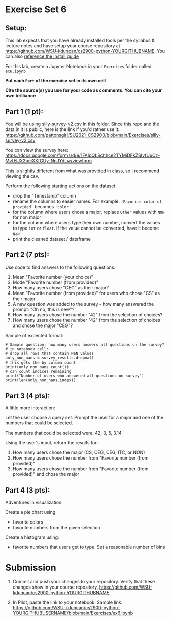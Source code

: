 # Exercise Set 6

## Setup:

This lab expects that you have already installed tools per the syllabus & lecture notes and have setup your course repository at https://github.com/WSU-kduncan/cs2900-python-YOURGITHUBNAME.  You can also [reference the install guide](https://github.com/pattonsgirl/SU2021-CS2900#Software)

For this lab, create a Jupyter Notebook in your `Exercises` folder called `ex6.ipynb`

**Put each `Part` of the exercise set in its own cell**

**Cite the source(s) you use for your code as comments.  You can cite your own brilliance**

## Part 1 (1 pt):

You will be using [silly-survey-v2.csv](silly-survey-v2.csv) in this folder.  Since this repo and the data in it is public, here is the link if you'd rather use it: https://github.com/pattonsgirl/SU2021-CS2900/blob/main/Exercises/silly-survey-v2.csv 

You can view the survey here: https://docs.google.com/forms/d/e/1FAIpQLSchhce2TYMiDFkZSIvfUuCz-MvfElJX2beiXXfGUy-NnJYdLw/viewform

This is slightly different from what was provided in class, so I recommend viewing the csv.

Perform the following starting actions on the dataset:
- drop the "Timestamp" column
- rename the columns to easier names.  For example: `'Favorite color of provided'` becomes `'color'`
- for the column where users chose a major, replace `Other` values with `NON` for non major
- for the column where users type their own number, convert the values to type `int` or `float`.  If the value cannot be converted, have it become `NaN`
- print the cleaned dataset / dataframe

## Part 2 (7 pts):

Use code to find answers to the following questions:
1. Mean "Favorite number (your choice)"
2. Mode "Favorite number (from provided)"
3. How many users chose "CEG" as their major?
4. Mean "Favorite number (from provided)" for users who chose "CS" as their major
5. A new question was added to the survey - how many answered the prompt: "Oh no, this is new"?
6. How many users chose the number "42" from the selection of choices?
7. How many users chose the number "42" from the selection of choices and chose the major "CEG"?


Sample of expected format:
```
# Sample question: how many users answers all questions on the survey?
# in notebook cell:
# drop all rows that contain NaN values
only_non_nans = survey_results.dropna()
# this gets the by column count
print(only_non_nans.count())
# can count indices remaining
print("Number of users who answered all questions on survey")
print(len(only_non_nans.index))
```

## Part 3 (4 pts):

A little more interaction:

Let the user choose a query set.  Prompt the user for a major and one of the numbers that could be selected.

The numbers that could be selected were: 42, 3, 5, 3.14

Using the user's input, return the results for:
1. How many users chose the major (CS, CEG, CEG, ITC, or NON)
2. How many users chose the number from "Favorite number (from provided)"
3. How many users chose the number from "Favorite number (from provided)" and chose the major

## Part 4 (3 pts):

Adventures in visualization:

Create a pie chart using:
- favorite colors
- favorite numbers from the given selection

Create a histogram using:
- favorite numbers that users get to type.  Set a reasonable number of bins

# Submission

1. Commit and push your changes to your repository.  Verify that these changes show in your course repository, https://github.com/WSU-kduncan/cs2900-python-YOURGITHUBNAME

2. In Pilot, paste the link to your notebook.  Sample link: https://github.com/WSU-kduncan/cs2900-python-YOURGITHUBUSERNAME/blob/main/Exercises/ex6.ipynb


